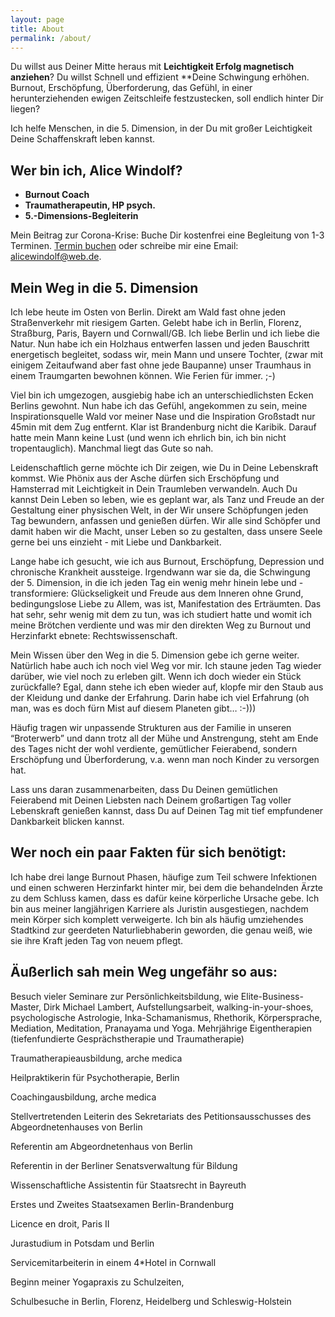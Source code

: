 ```yaml
---
layout: page
title: About
permalink: /about/
---
```


Du willst aus Deiner Mitte heraus mit **Leichtigkeit Erfolg magnetisch anziehen**? Du willst Schnell und effizient **Deine Schwingung erhöhen. Burnout, Erschöpfung, Überforderung, das Gefühl, in einer herunterziehenden ewigen Zeitschleife festzustecken, soll endlich hinter Dir liegen?

Ich helfe Menschen, in die 5. Dimension, in der Du mit großer Leichtigkeit Deine Schaffenskraft leben kannst. 

## Wer bin ich, Alice Windolf?

- **Burnout Coach**
- **Traumatherapeutin, HP psych.**
- **5.-Dimensions-Begleiterin**

Mein Beitrag zur Corona-Krise: Buche Dir kostenfrei eine Begleitung von 1-3 Terminen. 
[Termin buchen](https://app.youcanbook.me/#/upgrade?step=2)
oder schreibe mir eine Email: alicewindolf@web.de.

## Mein Weg in die 5. Dimension
Ich lebe heute im Osten von Berlin. Direkt am Wald fast ohne jeden Straßenverkehr mit riesigem Garten. 
Gelebt habe ich in Berlin, Florenz, Straßburg, Paris, Bayern und Cornwall/GB. Ich liebe Berlin und ich liebe die Natur. Nun habe ich ein Holzhaus entwerfen lassen und jeden Bauschritt energetisch begleitet, sodass wir, mein Mann und unsere Tochter, (zwar mit einigem Zeitaufwand aber fast ohne jede Baupanne) unser Traumhaus in einem Traumgarten bewohnen können. Wie Ferien für immer. ;-)

Viel bin ich umgezogen, ausgiebig habe ich an unterschiedlichsten Ecken Berlins gewohnt. Nun habe ich das Gefühl, angekommen zu sein, meine Inspirationsquelle Wald vor meiner Nase und die Inspiration Großstadt nur 45min mit dem Zug entfernt. Klar ist Brandenburg nicht die Karibik. Darauf hatte mein Mann keine Lust (und wenn ich ehrlich bin, ich bin nicht tropentauglich). Manchmal liegt das Gute so nah.

Leidenschaftlich gerne möchte ich Dir zeigen, wie Du in Deine Lebenskraft kommst. Wie Phönix aus der Asche dürfen sich Erschöpfung und Hamsterrad mit Leichtigkeit in Dein Traumleben verwandeln. Auch Du kannst Dein Leben so leben, wie es geplant war, als Tanz und Freude an der Gestaltung einer physischen Welt, in der Wir unsere Schöpfungen jeden Tag bewundern, anfassen und genießen dürfen. Wir alle sind Schöpfer und damit haben wir die Macht, unser Leben so zu gestalten, dass unsere Seele gerne bei uns einzieht - mit Liebe und Dankbarkeit. 

Lange habe ich gesucht, wie ich aus Burnout, Erschöpfung, Depression und chronische Krankheit aussteige. Irgendwann war sie da, die Schwingung der 5. Dimension, in die ich jeden Tag ein wenig mehr hinein lebe und -transformiere: Glückseligkeit und Freude aus dem Inneren ohne Grund, bedingungslose Liebe zu Allem, was ist, Manifestation des Erträumten. Das hat sehr, sehr wenig mit dem zu tun, was ich studiert hatte und womit ich meine Brötchen verdiente und was mir den direkten Weg zu Burnout und Herzinfarkt ebnete: Rechtswissenschaft. 

Mein Wissen über den Weg in die 5. Dimension gebe ich gerne weiter. Natürlich habe auch ich noch viel Weg vor mir. Ich staune jeden Tag wieder darüber, wie viel noch zu erleben gilt. Wenn ich doch wieder ein Stück zurückfalle? Egal, dann stehe ich eben wieder auf, klopfe mir den Staub aus der Kleidung und danke der Erfahrung. Darin habe ich viel Erfahrung (oh man, was es doch fürn Mist auf diesem Planeten gibt… :-)))

Häufig tragen wir unpassende Strukturen aus der Familie in unseren “Broterwerb” und dann trotz all der Mühe und Anstrengung, steht am Ende des Tages nicht der wohl verdiente, gemütlicher Feierabend, sondern Erschöpfung und Überforderung, v.a. wenn man noch Kinder zu versorgen hat. 

Lass uns daran zusammenarbeiten, dass Du Deinen gemütlichen Feierabend mit Deinen Liebsten nach Deinem großartigen Tag voller Lebenskraft genießen kannst, dass Du auf Deinen Tag mit tief empfundener Dankbarkeit blicken kannst. 

## Wer noch ein paar Fakten für sich benötigt: 
Ich habe drei lange Burnout Phasen, häufige zum Teil schwere Infektionen und einen schweren Herzinfarkt hinter mir, bei dem die behandelnden Ärzte zu dem Schluss kamen, dass es dafür keine körperliche Ursache gebe. Ich bin aus meiner langjährigen Karriere als Juristin ausgestiegen, nachdem mein Körper sich komplett verweigerte. Ich bin als häufig umziehendes Stadtkind zur geerdeten Naturliebhaberin geworden, die genau weiß, wie sie ihre Kraft jeden Tag von neuem pflegt. 

## Äußerlich sah mein Weg ungefähr so aus: 
Besuch vieler Seminare zur Persönlichkeitsbildung, wie Elite-Business-Master, Dirk Michael Lambert, 
Aufstellungsarbeit, walking-in-your-shoes, psychologische Astrologie, Inka-Schamanismus, Rhethorik, Körpersprache, Mediation, Meditation, Pranayama und Yoga. Mehrjährige Eigentherapien (tiefenfundierte Gesprächstherapie und Traumatherapie)

Traumatherapieausbildung, arche medica

Heilpraktikerin für Psychotherapie, Berlin

Coachingausbildung, arche medica

Stellvertretenden Leiterin des Sekretariats des Petitionsausschusses des Abgeordnetenhauses von Berlin

Referentin am Abgeordnetenhaus von Berlin

Referentin in der Berliner Senatsverwaltung für Bildung

Wissenschaftliche Assistentin für Staatsrecht in Bayreuth

Erstes und Zweites Staatsexamen Berlin-Brandenburg

Licence en droit, Paris II

Jurastudium in Potsdam und Berlin 

Servicemitarbeiterin in einem 4*Hotel in Cornwall

Beginn meiner Yogapraxis zu Schulzeiten, 

Schulbesuche in Berlin, Florenz, Heidelberg und Schleswig-Holstein
